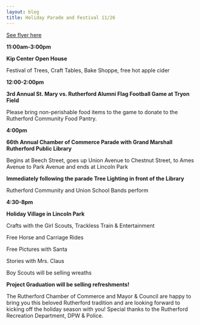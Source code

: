 ```yaml
---
layout: blog
title: Holiday Parade and Festival 11/26
---
```


[See flyer here](https://storage.googleapis.com/static.rutherford-nj.com/recreation/posts/RutherfordHolidayFest_8.5x11_2016.pdf)


**11:00am-3:00pm**

**Kip Center Open House** 

Festival of Trees, Craft Tables, Bake Shoppe, free hot apple cider 

**12:00-2:00pm**

**3rd Annual St. Mary vs. Rutherford Alumni Flag Football Game at Tryon Field**

Please bring non-perishable food items to the game to donate to the Rutherford Community Food Pantry. 

**4:00pm**

**66th Annual Chamber of Commerce Parade with Grand Marshall Rutherford Public Library**

Begins at Beech Street, goes up Union Avenue to Chestnut Street, to Ames Avenue to Park Avenue and ends at Lincoln Park

**Immediately following the parade Tree Lighting in front of the Library**

Rutherford Community and Union School Bands perform

**4:30-8pm**

**Holiday Village in Lincoln Park**

Crafts with the Girl Scouts, Trackless Train & Entertainment

Free Horse and Carriage Rides

Free Pictures with Santa

Stories with Mrs. Claus

Boy Scouts will be selling wreaths


**Project Graduation will be selling refreshments!** 

The Rutherford Chamber of Commerce and Mayor & Council are happy 
to bring you this beloved Rutherford tradition and are looking forward 
to kicking off the holiday season with you!
Special thanks to the Rutherford Recreation Department, DPW & Police.
